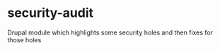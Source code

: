 security-audit
==============

Drupal module which highlights some security holes and then fixes for those holes
